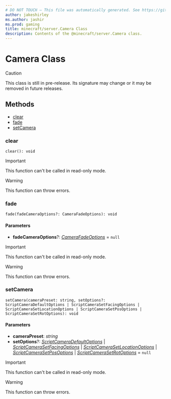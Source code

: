 ```yaml
---
# DO NOT TOUCH — This file was automatically generated. See https://github.com/mojang/minecraftapidocsgenerator to modify descriptions, examples, etc.
author: jakeshirley
ms.author: jashir
ms.prod: gaming
title: minecraft/server.Camera Class
description: Contents of the @minecraft/server.Camera class.
---
```

# Camera Class

> [!CAUTION]
> This class is still in pre-release.  Its signature may change or it may be removed in future releases.

## Methods
- [clear](#clear)
- [fade](#fade)
- [setCamera](#setcamera)

### **clear**
`
clear(): void
`

> [!IMPORTANT]
> This function can't be called in read-only mode.

> [!WARNING]
> This function can throw errors.

### **fade**
`
fade(fadeCameraOptions?: CameraFadeOptions): void
`

#### **Parameters**
- **fadeCameraOptions**?: [*CameraFadeOptions*](CameraFadeOptions.md) = `null`

> [!IMPORTANT]
> This function can't be called in read-only mode.

> [!WARNING]
> This function can throw errors.

### **setCamera**
`
setCamera(cameraPreset: string, setOptions?: ScriptCameraDefaultOptions | ScriptCameraSetFacingOptions | ScriptCameraSetLocationOptions | ScriptCameraSetPosOptions | ScriptCameraSetRotOptions): void
`

#### **Parameters**
- **cameraPreset**: *string*
- **setOptions**?: [*ScriptCameraDefaultOptions*](ScriptCameraDefaultOptions.md) | [*ScriptCameraSetFacingOptions*](ScriptCameraSetFacingOptions.md) | [*ScriptCameraSetLocationOptions*](ScriptCameraSetLocationOptions.md) | [*ScriptCameraSetPosOptions*](ScriptCameraSetPosOptions.md) | [*ScriptCameraSetRotOptions*](ScriptCameraSetRotOptions.md) = `null`

> [!IMPORTANT]
> This function can't be called in read-only mode.

> [!WARNING]
> This function can throw errors.

